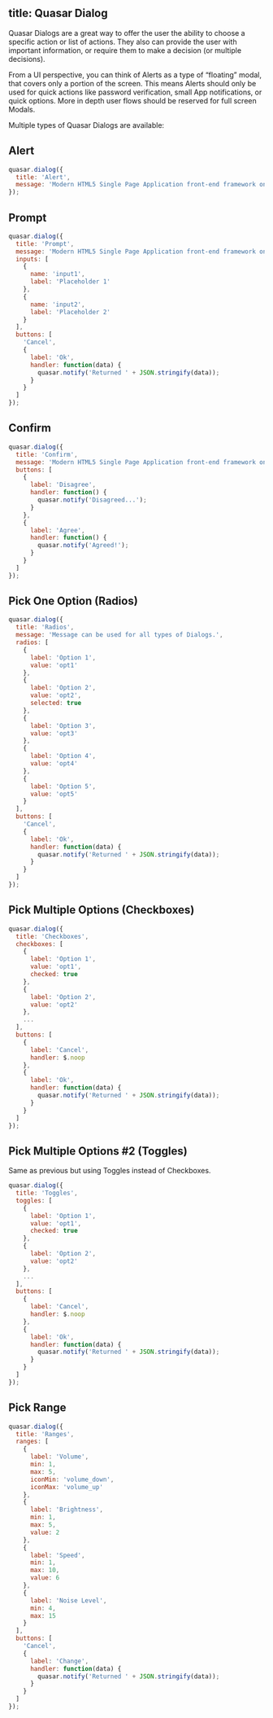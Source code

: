 title: Quasar Dialog
---
Quasar Dialogs are a great way to offer the user the ability to choose a specific action or list of actions. They also can provide the user with important information, or require them to make a decision (or multiple decisions).

From a UI perspective, you can think of Alerts as a type of “floating” modal, that covers only a portion of the screen. This means Alerts should only be used for quick actions like password verification, small App notifications, or quick options. More in depth user flows should be reserved for full screen ​Modals​.

<input type="hidden" data-fullpage-demo="dialog">

Multiple types of Quasar Dialogs are available:

## Alert
``` js
quasar.dialog({
  title: 'Alert',
  message: 'Modern HTML5 Single Page Application front-end framework on steroids.'
});
```

## Prompt
``` js
quasar.dialog({
  title: 'Prompt',
  message: 'Modern HTML5 Single Page Application front-end framework on steroids.',
  inputs: [
    {
      name: 'input1',
      label: 'Placeholder 1'
    },
    {
      name: 'input2',
      label: 'Placeholder 2'
    }
  ],
  buttons: [
    'Cancel',
    {
      label: 'Ok',
      handler: function(data) {
        quasar.notify('Returned ' + JSON.stringify(data));
      }
    }
  ]
});
```

## Confirm
``` js
quasar.dialog({
  title: 'Confirm',
  message: 'Modern HTML5 Single Page Application front-end framework on steroids.',
  buttons: [
    {
      label: 'Disagree',
      handler: function() {
        quasar.notify('Disagreed...');
      }
    },
    {
      label: 'Agree',
      handler: function() {
        quasar.notify('Agreed!');
      }
    }
  ]
});
```

## Pick One Option (Radios)
``` js
quasar.dialog({
  title: 'Radios',
  message: 'Message can be used for all types of Dialogs.',
  radios: [
    {
      label: 'Option 1',
      value: 'opt1'
    },
    {
      label: 'Option 2',
      value: 'opt2',
      selected: true
    },
    {
      label: 'Option 3',
      value: 'opt3'
    },
    {
      label: 'Option 4',
      value: 'opt4'
    },
    {
      label: 'Option 5',
      value: 'opt5'
    }
  ],
  buttons: [
    'Cancel',
    {
      label: 'Ok',
      handler: function(data) {
        quasar.notify('Returned ' + JSON.stringify(data));
      }
    }
  ]
});
```

## Pick Multiple Options (Checkboxes)
``` js
quasar.dialog({
  title: 'Checkboxes',
  checkboxes: [
    {
      label: 'Option 1',
      value: 'opt1',
      checked: true
    },
    {
      label: 'Option 2',
      value: 'opt2'
    },
    ...
  ],
  buttons: [
    {
      label: 'Cancel',
      handler: $.noop
    },
    {
      label: 'Ok',
      handler: function(data) {
        quasar.notify('Returned ' + JSON.stringify(data));
      }
    }
  ]
});
```

## Pick Multiple Options #2 (Toggles)
Same as previous but using Toggles instead of Checkboxes.

``` js
quasar.dialog({
  title: 'Toggles',
  toggles: [
    {
      label: 'Option 1',
      value: 'opt1',
      checked: true
    },
    {
      label: 'Option 2',
      value: 'opt2'
    },
    ...
  ],
  buttons: [
    {
      label: 'Cancel',
      handler: $.noop
    },
    {
      label: 'Ok',
      handler: function(data) {
        quasar.notify('Returned ' + JSON.stringify(data));
      }
    }
  ]
});
```

## Pick Range
``` js
quasar.dialog({
  title: 'Ranges',
  ranges: [
    {
      label: 'Volume',
      min: 1,
      max: 5,
      iconMin: 'volume_down',
      iconMax: 'volume_up'
    },
    {
      label: 'Brightness',
      min: 1,
      max: 5,
      value: 2
    },
    {
      label: 'Speed',
      min: 1,
      max: 10,
      value: 6
    },
    {
      label: 'Noise Level',
      min: 4,
      max: 15
    }
  ],
  buttons: [
    'Cancel',
    {
      label: 'Change',
      handler: function(data) {
        quasar.notify('Returned ' + JSON.stringify(data));
      }
    }
  ]
});
```
